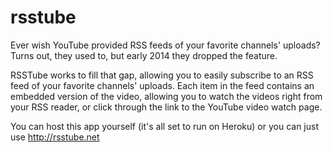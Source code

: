 rsstube
=======

Ever wish YouTube provided RSS feeds of your favorite channels' uploads? Turns out, they used to, but early 2014 they dropped the feature.

RSSTube works to fill that gap, allowing you to easily subscribe to an RSS feed of your favorite channels' uploads. Each item in the feed contains an embedded version of the video, allowing you to watch the videos right from your RSS reader, or click through the link to the YouTube video watch page.

You can host this app yourself (it's all set to run on Heroku) or you can just use http://rsstube.net


